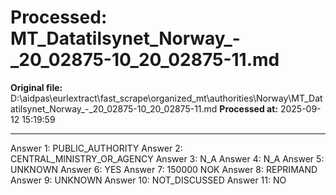 # Processed: MT_Datatilsynet_Norway_-_20_02875-10_20_02875-11.md

**Original file:** D:\aidpas\eurlextract\fast_scrape\organized_mt\authorities\Norway\MT_Datatilsynet_Norway_-_20_02875-10_20_02875-11.md
**Processed at:** 2025-09-12 15:19:59

---

Answer 1: PUBLIC_AUTHORITY
Answer 2: CENTRAL_MINISTRY_OR_AGENCY
Answer 3: N_A
Answer 4: N_A
Answer 5: UNKNOWN
Answer 6: YES
Answer 7: 150000 NOK
Answer 8: REPRIMAND
Answer 9: UNKNOWN
Answer 10: NOT_DISCUSSED
Answer 11: NO